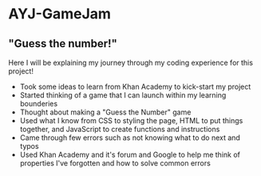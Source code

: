 # AYJ-GameJam

## "Guess the number!"

Here I will be explaining my journey through my coding experience for this project!

* Took some ideas to learn from Khan Academy to kick-start my project
* Started thinking of a game that I can launch within my learning bounderies
* Thought about making a "Guess the Number" game
* Used what I know from CSS to styling the page, HTML to put things together, and JavaScript to create functions and instructions
* Came through few errors such as not knowing what to do next and typos
* Used Khan Academy and it's forum and Google to help me think of properties I've forgotten and how to solve common errors
